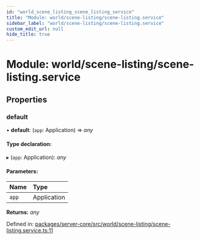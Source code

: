 ```yaml
---
id: "world_scene_listing_scene_listing_service"
title: "Module: world/scene-listing/scene-listing.service"
sidebar_label: "world/scene-listing/scene-listing.service"
custom_edit_url: null
hide_title: true
---
```


# Module: world/scene-listing/scene-listing.service

## Properties

### default

• **default**: (`app`: Application) => *any*

#### Type declaration:

▸ (`app`: Application): *any*

#### Parameters:

| Name | Type |
| :------ | :------ |
| `app` | Application |

**Returns:** *any*

Defined in: [packages/server-core/src/world/scene-listing/scene-listing.service.ts:11](https://github.com/xr3ngine/xr3ngine/blob/7e8e151f1/packages/server-core/src/world/scene-listing/scene-listing.service.ts#L11)
